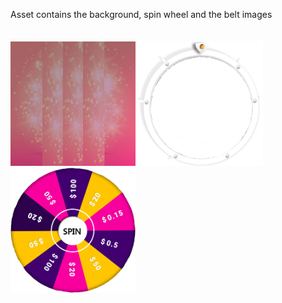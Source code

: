 Asset contains the background,  spin wheel and the belt images</br></br></br>
<img src="bg.jpg" width="200"/> <img src="belt.png" width="200"/> <img src="wheel.png" width="200"/>
